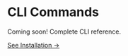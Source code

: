# CLI Commands

Coming soon! Complete CLI reference.

[See Installation →](/getting-started/installation)
